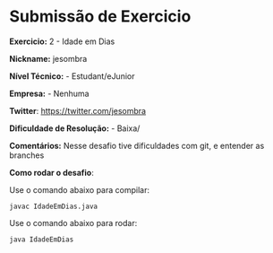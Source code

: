 # Submissão de Exercicio

**Exercicio:** 2 - Idade em Dias

**Nickname:** jesombra

**Nível Técnico:** - Estudant/eJunior

**Empresa:** - Nenhuma

**Twitter**: https://twitter.com/jesombra

**Dificuldade de Resolução:** - Baixa/

**Comentários:** Nesse desafio tive dificuldades com git, e entender as branches

**Como rodar o desafio**: 

Use o comando abaixo para compilar: 
```
javac IdadeEmDias.java
```
Use o comando abaixo para rodar: 
```
java IdadeEmDias
```